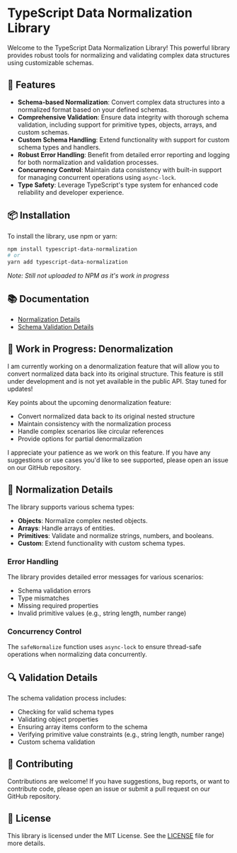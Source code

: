 # TypeScript Data Normalization Library

Welcome to the TypeScript Data Normalization Library! This powerful library provides robust tools for normalizing and validating complex data structures using customizable schemas.

## 🚀 Features

- **Schema-based Normalization**: Convert complex data structures into a normalized format based on your defined schemas.
- **Comprehensive Validation**: Ensure data integrity with thorough schema validation, including support for primitive types, objects, arrays, and custom schemas.
- **Custom Schema Handling**: Extend functionality with support for custom schema types and handlers.
- **Robust Error Handling**: Benefit from detailed error reporting and logging for both normalization and validation processes.
- **Concurrency Control**: Maintain data consistency with built-in support for managing concurrent operations using `async-lock`.
- **Type Safety**: Leverage TypeScript's type system for enhanced code reliability and developer experience.

## 📦 Installation

To install the library, use npm or yarn:


```bash
npm install typescript-data-normalization
# or
yarn add typescript-data-normalization
```

*Note: Still not uploaded to NPM as it's work in progress*

## 📚 Documentation
- [Normalization Details](./docs/normalization-details.md)
- [Schema Validation Details](./docs/schema-validation-details.md)


## 🚧 Work in Progress: Denormalization

I am currently working on a denormalization feature that will allow you to convert normalized data back into its original structure. This feature is still under development and is not yet available in the public API. Stay tuned for updates!

Key points about the upcoming denormalization feature:
- Convert normalized data back to its original nested structure
- Maintain consistency with the normalization process
- Handle complex scenarios like circular references
- Provide options for partial denormalization

I appreciate your patience as we work on this feature. If you have any suggestions or use cases you'd like to see supported, please open an issue on our GitHub repository.

## 📖 Normalization Details

The library supports various schema types:

- **Objects**: Normalize complex nested objects.
- **Arrays**: Handle arrays of entities.
- **Primitives**: Validate and normalize strings, numbers, and booleans.
- **Custom**: Extend functionality with custom schema types.

### Error Handling

The library provides detailed error messages for various scenarios:

- Schema validation errors
- Type mismatches
- Missing required properties
- Invalid primitive values (e.g., string length, number range)

### Concurrency Control

The `safeNormalize` function uses `async-lock` to ensure thread-safe operations when normalizing data concurrently.

## 🔍 Validation Details

The schema validation process includes:

- Checking for valid schema types
- Validating object properties
- Ensuring array items conform to the schema
- Verifying primitive value constraints (e.g., string length, number range)
- Custom schema validation

## 🤝 Contributing

Contributions are welcome! If you have suggestions, bug reports, or want to contribute code, please open an issue or submit a pull request on our GitHub repository.

## 📜 License

This library is licensed under the MIT License. See the [LICENSE](./LICENSE) file for more details.